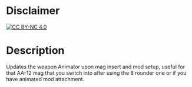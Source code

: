 # Disclaimer

[![CC BY-NC 4.0][cc-by-shield]][cc-by]

[cc-by]: https://creativecommons.org/licenses/by-nc/4.0/
[cc-by-shield]: https://img.shields.io/badge/License-CC%20BY--NC%204.0-lightgrey.svg

# Description
Updates the weapon Animator upon mag insert and mod setup, useful for that AA-12 mag that you switch into after using the 8 rounder one or if you have animated mod attachment.
